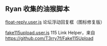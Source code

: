 ## Ryan 收集的油猴脚本

[float-reply.user.js](float-reply.user.js) 论坛浮动回复框（图标修复版）

[fake115upload.user.js](fake115upload.user.js) 115 Link Helper，来自 https://github.com/T3rry7f/Fake115Upload